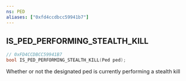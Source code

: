 ```yaml
---
ns: PED
aliases: ["0xfd4ccdbcc59941b7"]
---
```

## IS_PED_PERFORMING_STEALTH_KILL

```c
// 0xFD4CCDBCC59941B7
bool IS_PED_PERFORMING_STEALTH_KILL(Ped ped);
```

Whether or not the designated ped is currently performing a stealth kill


